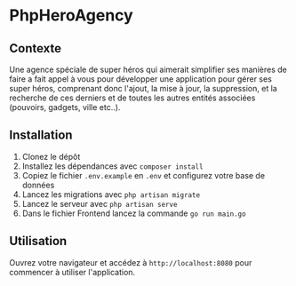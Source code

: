 # PhpHeroAgency

## Contexte

Une agence spéciale de super héros qui aimerait simplifier ses manières de faire a fait appel à vous pour développer une application pour gérer ses super héros, comprenant donc l'ajout, la mise à jour, la suppression, et la recherche de ces derniers et de toutes les autres entités associées (pouvoirs, gadgets, ville etc..).

## Installation

1. Clonez le dépôt
2. Installez les dépendances avec `composer install`
3. Copiez le fichier `.env.example` en `.env` et configurez votre base de données
4. Lancez les migrations avec `php artisan migrate`
5. Lancez le serveur avec `php artisan serve`
6. Dans le fichier Frontend lancez la commande `go run main.go`

## Utilisation

Ouvrez votre navigateur et accédez à `http://localhost:8080` pour commencer à utiliser l'application.
